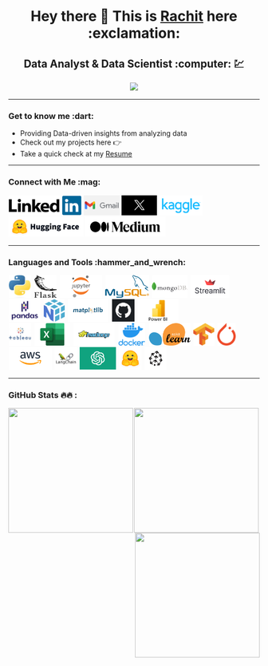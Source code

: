<h1 align="center"> Hey there 👋  This is <a href="https://github.com/rachitdani">Rachit</a> here :exclamation:  </h1>
<h2 align="center"> Data Analyst & Data Scientist :computer: 💹 </h2>
<p align="center"><img src="https://komarev.com/ghpvc/?username=rachitdani-15&label=PROFILE+VIEWS&color=ff3d67"/> </p>

---

 <h3>Get to know me :dart: </h3>

- Providing Data-driven insights from analyzing data
- Check out my projects here :point_right: 
- Take a quick check at my <a href = "https://drive.google.com/file/d/1N2HxDYG8du81DN1z4a-8he-RKkJRCV8X/view?usp=sharing">Resume</a>

--- 

<h3> Connect with Me :mag: </h3> 

<a href="https://www.linkedin.com/in/rachitdani/" target="_blank"> <img height="40"  src="icons/c1.png"/></a>
<a href="mailto:rachitdani2014@gmail.com" target="_blank"> <img height="40" src="icons/c2.png"/></a>
<a href="https://twitter.com/rachitdanii" target="_blank"> <img height="40" src="icons/c3.webp"/></a>
<a href="https://www.kaggle.com/rachitdanii" target="_blank"> <img height="40" src="icons/c4.png"/></a>
<a href="https://huggingface.co/rachitdani" target="_blank"> <img height="40" src="icons/c5.png"/></a>
<a href="https://medium.com/@rachitdani2014" target="_blank"> <img height="40" src="icons/c6.png"/></a>

---

<h3>Languages and Tools :hammer_and_wrench:</h3>
<p>
<img height="45" width="45" hspace="1" src="icons/t1.jpeg"/>
<img height="45" width="45" hspace="1" src="icons/t2.png"/>
<img height="45" hspace="1" src="icons/t3.png"/>
<img height="45" hspace="1" src="icons/t4.png"/>
<img height="45" hspace="1" src="icons/t5.png"/>
<img height="45" hspace="1" src="icons/t6.png"/>
<img height="45" hspace="1" src="icons/t7.png"/>
<img height="45" hspace="1" src="icons/t8.png"/>
<img height="45" hspace="1" src="icons/t9.png"/>
<img height="45" hspace="3" src="icons/t10.png"/>
<img height="45" hspace="1" src="icons/t21.jpeg"/><br>
<img height="45" width="45" hspace="1" src="icons/t22.jpeg"/>
<img height="45" hspace="1" src="icons/t20.jpeg"/>
<img height="45" hspace="1" src="icons/t23.png"/>
<img height="45" hspace="3" src="icons/t11.png"/>
<img height="45" hspace="1" src="icons/t12.png"/>
<img height="45" hspace="1" src="icons/t13.png"/>
<img height="45" hspace="1" src="icons/t14.png"/>
<img height="45" hspace="1" src="icons/t15.png"/>
<img height="45" hspace="1" src="icons/t16.jpeg"/>
<img height="45" hspace="1" src="icons/t17.png"/>
<img height="45" width="45" hspace="1" src="icons/t18.png"/> 
<img height="45" width="45" hspace="1" src="icons/t19.png"/>
</p>


---
  
  <h3> GitHub Stats 	🔥🔥 : </h3>  
  <p align="center"> 
  <img align = "center"  width="250" height="250" src="https://github-readme-streak-stats.herokuapp.com/?user=rachitdani&theme=radical"/>
  <img  align = "left" width="250" height="250" src="https://github-readme-stats.vercel.app/api?username=rachitdani&show_icons=true&theme=radical"/>
  <img align = "right" width="250" height="250" src="https://github-readme-stats.vercel.app/api/top-langs/?username=rachitdani&layout=compact"/> 
  </p>


<!--
**rachitdani/rachitdani** is a ✨ _special_ ✨ repository because its `README.md` (this file) appears on your GitHub profile.

Here are some ideas to get you started:

- 🔭 I’m currently working on ...
- 🌱 I’m currently learning ...
- 👯 I’m looking to collaborate on ...
- 🤔 I’m looking for help with ...
- 💬 Ask me about ...
- 📫 How to reach me: ...
- 😄 Pronouns: ...
- ⚡ Fun fact: ...
-->
